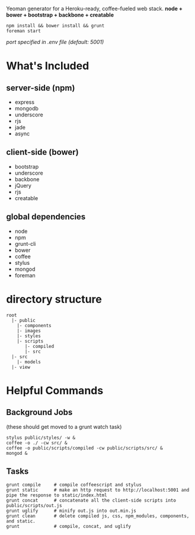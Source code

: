Yeoman generator for a Heroku-ready, coffee-fueled web stack.
**node + bower + bootstrap + backbone + creatable**

    npm install && bower install && grunt
    foreman start

*port specified in .env file (default: 5001)*

# What's Included
## server-side (npm)

* express
* mongodb
* underscore
* rjs
* jade
* async

## client-side (bower)

* bootstrap
* underscore
* backbone
* jQuery
* rjs
* creatable

## global dependencies

* node
* npm
* grunt-cli
* bower
* coffee
* stylus
* mongod
* foreman

# directory structure

    root
      |- public
        |- components
        |- images
        |- styles
        |- scripts
           |- compiled
           |- src
      |- src
        |- models
      |- view

# Helpful Commands
## Background Jobs
(these should get moved to a grunt watch task)

    stylus public/styles/ -w &
    coffee -o ./ -cw src/ &
    coffee -o public/scripts/compiled -cw public/scripts/src/ &
    mongod &

## Tasks

    grunt compile     # compile coffeescript and stylus
    grunt static      # make an http request to http://localhost:5001 and pipe the response to static/index.html
    grunt concat      # concatenate all the client-side scripts into public/scripts/out.js
    grunt uglify      # minify out.js into out.min.js
    grunt clean       # delete compiled js, css, npm_modules, components, and static.
    grunt             # compile, concat, and uglify

